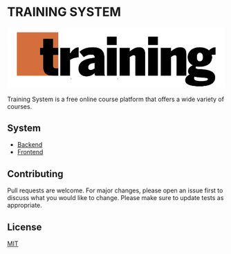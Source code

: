 # TRAINING SYSTEM

<p align="center">
  <a href="https://github.com/gusrylmubarok/training-system">
    <img src="./docs/logo.png" alt="Logo">
  </a>
</p>

Training System is a free online course platform that offers a wide variety of courses.

## System

- [Backend](./ts-backend/)
- [Frontend](./ts-frontend/)

## Contributing

Pull requests are welcome. For major changes, please open an issue first to discuss what you would like to change. Please make sure to update tests as appropriate.

## License

[MIT](./LICENSE.md)
